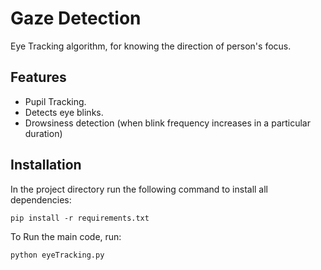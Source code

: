 # Gaze Detection

Eye Tracking algorithm, for knowing the direction of person's focus.

## Features

- Pupil Tracking.
- Detects eye blinks.
- Drowsiness detection (when blink frequency increases in a particular duration)

## Installation

In the project directory run the following command to install all dependencies:
	
```shell
pip install -r requirements.txt
```

To Run the main code, run:
	
```shell
python eyeTracking.py
```

